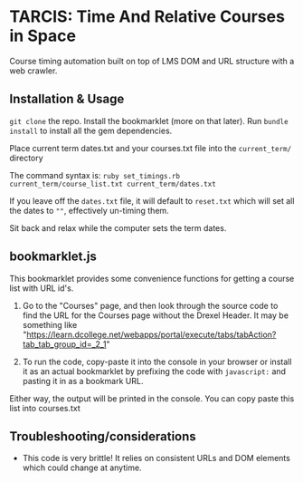TARCIS: Time And Relative Courses in Space
==========================================
Course timing automation built on top of LMS DOM and URL structure with a web crawler.

Installation & Usage
--------------------

`git clone` the repo. Install the bookmarklet (more on that later). Run `bundle install` to install all the gem dependencies.

Place current term dates.txt and your courses.txt file into the `current_term/` directory

The command syntax is: `ruby set_timings.rb current_term/course_list.txt current_term/dates.txt`

If you leave off the `dates.txt` file, it will default to `reset.txt` which will set all the dates to `""`, effectively un-timing them.

Sit back and relax while the computer sets the term dates.

bookmarklet.js
--------------
This bookmarklet provides some convenience functions for getting a course list with URL id's. 

1. Go to the "Courses" page, and then look through the source code to find the URL for the Courses page without the Drexel Header. It may be something like "https://learn.dcollege.net/webapps/portal/execute/tabs/tabAction?tab_tab_group_id=_2_1"

2. To run the code, copy-paste it into the console in your browser or install it as an actual bookmarklet by prefixing the code with `javascript:` and pasting it in as a bookmark URL.

Either way, the output will be printed in the console. You can copy paste this list into courses.txt

Troubleshooting/considerations
------------------------------
* This code is very brittle! It relies on consistent URLs and DOM elements which could change at anytime.
